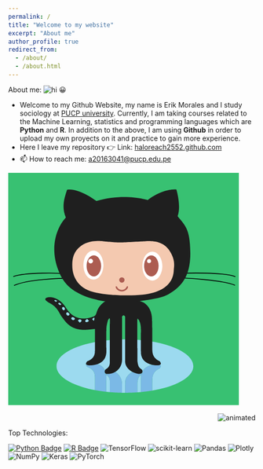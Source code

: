 ```yaml
---
permalink: /
title: "Welcome to my website"
excerpt: "About me"
author_profile: true
redirect_from: 
  - /about/
  - /about.html
---
```


About me: <img src="https://user-images.githubusercontent.com/1303154/88677602-1635ba80-d120-11ea-84d8-d263ba5fc3c0.gif" width="28px" alt="hi"> 😀

* Welcome to my Github Website, my name is Erik Morales and I study sociology at [PUCP university](https://www.pucp.edu.pe/). Currently, I am taking courses related to the Machine Learning, statistics and programming languages which are **Python** and **R**. In addition to the above, I am using **Github** in order to upload my own proyects on it and practice to gain more experience. 
* Here I leave my repository 👉 Link: [haloreach2552.github.com](https://github.com/HaloReach2552/Data_repository)
* 📫 How to reach me: a20163041@pucp.edu.pe

![Github logo](https://raw.githubusercontent.com/Potential17/Potential17/master/github-logo-octocat-.gif)<p align="right">
  <img src="https://static.wixstatic.com/media/52242b_62b730e73bbd4d68876cbe30051d709e~mv2.gif" alt="animated" />
</p>


Top Technologies:

[![Python Badge](https://img.shields.io/badge/-Python-F0DB4F?style=for-the-badge&labelColor=black&logo=python&logoColor=55ff11)](#) [![R Badge](https://img.shields.io/badge/-R-007acc?style=for-the-badge&labelColor=black&logo=R&logoColor=007acc)](#) ![TensorFlow](https://img.shields.io/badge/TensorFlow-%23FF6F00.svg?style=for-the-badge&logo=TensorFlow&logoColor=white) ![scikit-learn](https://img.shields.io/badge/scikit--learn-%23F7931E.svg?style=for-the-badge&logo=scikit-learn&logoColor=white) ![Pandas](https://img.shields.io/badge/pandas-%23150458.svg?style=for-the-badge&logo=pandas&logoColor=white) ![Plotly](https://img.shields.io/badge/Plotly-%233F4F75.svg?style=for-the-badge&logo=plotly&logoColor=white) ![NumPy](https://img.shields.io/badge/numpy-%23013243.svg?style=for-the-badge&logo=numpy&logoColor=white) ![Keras](https://img.shields.io/badge/Keras-%23D00000.svg?style=for-the-badge&logo=Keras&logoColor=white) ![PyTorch](https://img.shields.io/badge/PyTorch-%23EE4C2C.svg?style=for-the-badge&logo=PyTorch&logoColor=white)
